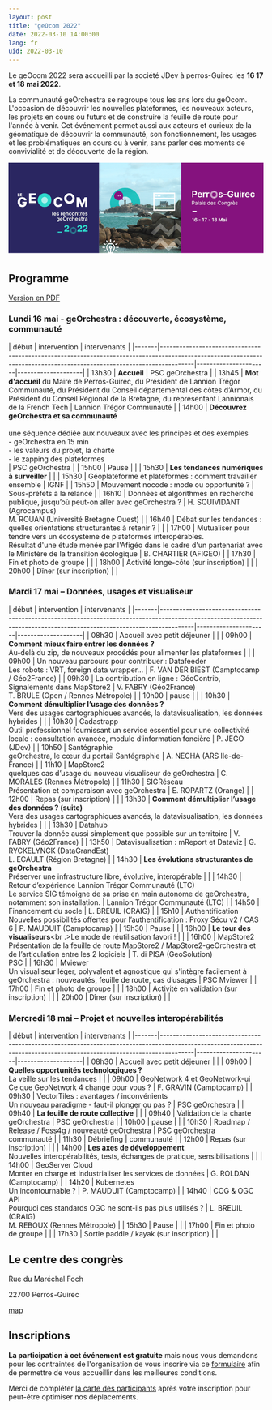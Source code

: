 ```yaml
---
layout: post
title: "geOcom 2022"
date: 2022-03-10 14:00:00
lang: fr
uid: 2022-03-10
---
```


Le geOcom 2022 sera accueilli par la société JDev à perros-Guirec les **16 17 et 18 mai 2022**.

La communauté geOrchestra se regroupe tous les ans lors du geOcom. L'occasion de découvrir les nouvelles plateformes, les nouveaux acteurs, les projets en cours ou futurs et de construire la feuille de route pour l'année à venir. Cet événement permet aussi aux acteurs et curieux de la géomatique de découvrir la communauté, son fonctionnement, les usages et les problématiques en cours ou à venir, sans parler des moments de convivialité et de découverte de la région.

![affiche geOcom 2022](/public/geocom2022/geocom_2022_banniere_petite.png)

<!--more-->

## Programme

[Version en PDF](/public/geocom2022/geocom2022-programme.pdf)

### Lundi 16 mai - geOrchestra : découverte, écosystème, communauté

| début |  intervention | intervenants |
|-------|----------------------------------------------------------------------------------------------------------------------------------------------------------------------|----------------------|--------------------|
| 13h30 | **Accueil** | PSC geOrchestra |
| 13h45 | **Mot d'accueil** du Maire de Perros-Guirec, du Président de Lannion Trégor Communauté, du Président du Conseil départemental des côtes d’Armor, du Président du Conseil Régional de la Bretagne, du représentant Lannionais de la French Tech | Lannion Trégor Communauté |
| 14h00 | **Découvrez geOrchestra et sa communauté**<br /><br />une séquence dédiée aux nouveaux avec les principes et des exemples<br />-	geOrchestra en 15 min<br />-	les valeurs du projet, la charte<br />-	le zapping des plateformes<br /> | PSC geOrchestra |
| 15h00 | Pause | |
| 15h30 | **Les tendances numériques à surveiller** |  |
| 15h30 | Géoplateforme et plateformes : comment travailler ensemble | IGNF |
| 15h50 | Mouvement nocode : mode ou opportunité ? | Sous-préfets à la relance |
| 16h10 | Données et algorithmes en recherche publique, jusqu’où peut-on aller avec geOrchestra ? | H. SQUIVIDANT (Agrocampus) <br />M. ROUAN (Université Bretagne Ouest) |
| 16h40 | Débat sur les tendances : quelles orientations structurantes à retenir ? |  |
| 17h00 | Mutualiser pour tendre vers un écosystème de plateformes interopérables.<br />Résultat d'une étude menée par l'Afigéo dans le cadre d'un partenariat avec le Ministère de la transition écologique | B. CHARTIER (AFIGEO) |
| 17h30 | Fin et photo de groupe |  |
| 18h00 | Activité longe-côte (sur inscription) |  |
| 20h00 | Dîner (sur inscription) |  |



### Mardi 17 mai – Données, usages et visualiseur

| début |  intervention | intervenants |
|-------|----------------------------------------------------------------------------------------------------------------------------------------------------------------------|----------------------|--------------------|
| 08h30 | Accueil avec petit déjeuner |  |
| 09h00 | **Comment mieux faire entrer les données ?**<br />Au-delà du zip, de nouveaux procédés pour alimenter les plateformes |  |
| 09h00 | Un nouveau parcours pour contribuer : Datafeeder<br />Les robots : VRT, foreign data wrapper… | F. VAN DER BIEST (Camptocamp / Géo2France) |
| 09h30 | La contribution en ligne : GéoContrib, Signalements dans MapStore2 | V. FABRY (Géo2France)<br />T. BRULE (Open / Rennes Métropole) |
| 10h00 | pause | |
| 10h30 | **Comment démultiplier l’usage des données ?**<br />Vers des usages cartographiques avancés, la datavisualisation, les données hybrides | |
| 10h30 | Cadastrapp<br />Outil professionnel fournissant un service essentiel pour une collectivité locale : consultation avancée, module d’information foncière | P. JEGO (JDev) |
| 10h50 | Santégraphie<br />geOrchestra, le cœur du portail Santégraphie | A. NECHA (ARS Ile-de-France) |
| 11h10 | MapStore2<br />quelques cas d’usage du nouveau visualiseur de geOrchestra | C. MORALES (Rennes Métropole) |
| 11h30 | SIGRéseau<br />Présentation et comparaison avec geOrchestra | E. ROPARTZ (Orange) |
| 12h00 | Repas (sur inscription) | |
| 13h30 | **Comment démultiplier l’usage des données ? (suite)**<br />Vers des usages cartographiques avancés, la datavisualisation, les données hybrides | |
| 13h30 | Datahub<br />Trouver la donnée aussi simplement que possible sur un territoire | V. FABRY (Géo2France) |
| 13h50 | Datavisualisation : mReport et Dataviz | G. RYCKELYNCK (DataGrandEst) <br /> L. ECAULT (Région Bretagne) |
| 14h30 | **Les évolutions structurantes de geOrchestra**<br />Préserver une infrastructure libre, évolutive, interopérable | |
| 14h30 | Retour d’expérience Lannion Trégor Communauté (LTC)<br />Le service SIG témoigne de sa prise en main autonome de geOrchestra, notamment son installation. | Lannion Trégor Communauté (LTC) |
| 14h50 | Financement du socle | L. BREUIL (CRAIG) |
| 15h10 | Authentification<br />Nouvelles possibilités offertes pour l’authentification : Proxy Sécu v2 / CAS 6 | P. MAUDUIT (Camptocamp) |
| 15h30 | Pause | |
| 16h00 | **Le tour des visualiseurs**<br .>Le mode de réutilisation favori ! | |
| 16h00 | MapStore2<br />Présentation de la feuille de route MapStore2 / MapStore2-geOrchestra et de l’articulation entre les 2 logiciels | T. di PISA (GeoSolution)<br />PSC |
| 16h30 | Mviewer<br />Un visualiseur léger, polyvalent et agnostique qui s'intègre facilement à geOrchestra : nouveautés, feuille de route, cas d’usages | PSC Mviewer |
| 17h00 | Fin et photo de groupe |  |
| 18h00 | Activité en validation (sur inscription) |  |
| 20h00 | Dîner (sur inscription) |  |



### Mercredi 18 mai – Projet et nouvelles interopérabilités

| début |  intervention | intervenants |
|-------|----------------------------------------------------------------------------------------------------------------------------------------------------------------------|----------------------|--------------------|
| 08h30 | Accueil avec petit déjeuner |  |
| 09h00 | **Quelles opportunités technologiques ?**<br />La veille sur les tendances | |
| 09h00 | GeoNetwork 4 et GeoNetwork-ui<br />Ce que GeoNetwork 4 change pour vous ? | F. GRAVIN (Camptocamp) |
| 09h30 | VectorTiles : avantages / inconvénients<br />Un nouveau paradigme - faut-il plonger ou pas ? | PSC geOrchestra |
| 09h40 | **La feuille de route collective** |  |
| 09h40 | Validation de la charte geOrchestra | PSC geOrchestra |
| 10h00 | pause | |
| 10h30 | Roadmap / Release / Foss4g / nouveauté geOrchestra | PSC geOrchestra<br />communauté |
| 11h30 | Débriefing | communauté |
| 12h00 | Repas (sur inscription) | |
| 14h00 | **Les axes de développement**<br />Nouvelles interopérabilités, tests, échanges de pratique, sensibilisations |  |
| 14h00 | GeoServer Cloud<br />Monter en charge et industrialiser les services de données | G. ROLDAN (Camptocamp) |
| 14h20 | Kubernetes<br />Un incontournable ? | P. MAUDUIT (Camptocamp) |
| 14h40 | COG & OGC API<br />Pourquoi ces standards OGC ne sont-ils pas plus utilisés ? | L. BREUIL (CRAIG)<br />M. REBOUX (Rennes Métropole) |
| 15h30 | Pause | |
| 17h00 | Fin et photo de groupe |  |
| 17h30 | Sortie paddle / kayak (sur inscription) |  |


## Le centre des congrès

Rue du Maréchal Foch

22700 Perros-Guirec

[map](https://osm.org/go/erOU2wim?m=)




## Inscriptions

**La participation à cet événement est gratuite** mais nous vous demandons pour les contraintes de l'organisation de  vous inscrire via ce [formulaire](https://www.helloasso.com/associations/georchestra/evenements/geocom-2022) afin de permettre de vous accueillir dans les meilleures conditions.

Merci de compléter [la carte des participants](https://umap.openstreetmap.fr/fr/map/participants-geocom-2022_412235) après votre inscription pour peut-être optimiser nos déplacements.

